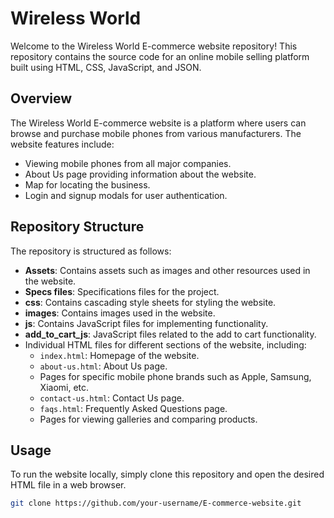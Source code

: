 # Wireless World 

Welcome to the Wireless World E-commerce website repository! This repository contains the source code for an online mobile selling platform built using HTML, CSS, JavaScript, and JSON.

## Overview

The Wireless World E-commerce website is a platform where users can browse and purchase mobile phones from various manufacturers. The website features include:

- Viewing mobile phones from all major companies.
- About Us page providing information about the website.
- Map for locating the business.
- Login and signup modals for user authentication.

## Repository Structure

The repository is structured as follows:

- **Assets**: Contains assets such as images and other resources used in the website.
- **Specs files**: Specifications files for the project.
- **css**: Contains cascading style sheets for styling the website.
- **images**: Contains images used in the website.
- **js**: Contains JavaScript files for implementing functionality.
- **add_to_cart_js**: JavaScript files related to the add to cart functionality.
- Individual HTML files for different sections of the website, including:
  - `index.html`: Homepage of the website.
  - `about-us.html`: About Us page.
  - Pages for specific mobile phone brands such as Apple, Samsung, Xiaomi, etc.
  - `contact-us.html`: Contact Us page.
  - `faqs.html`: Frequently Asked Questions page.
  - Pages for viewing galleries and comparing products.

## Usage

To run the website locally, simply clone this repository and open the desired HTML file in a web browser.

```bash
git clone https://github.com/your-username/E-commerce-website.git

